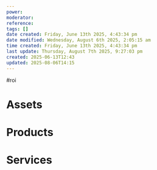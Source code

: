 ```yaml
---
power: 
moderator: 
reference: 
tags: []
date created: Friday, June 13th 2025, 4:43:34 pm
date modified: Wednesday, August 6th 2025, 2:05:15 am
time created: Friday, June 13th 2025, 4:43:34 pm
last update: Thursday, August 7th 2025, 9:27:03 pm
created: 2025-06-13T12:43
updated: 2025-08-06T14:15
---
```

#roi 
# Assets


# Products


# Services